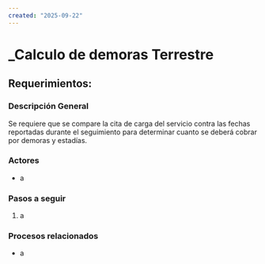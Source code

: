 ```yaml
---
created: "2025-09-22"
---
```

# _Calculo de demoras Terrestre
## Requerimientos:
### Descripción General
Se requiere que se compare la cita de carga del servicio contra las fechas reportadas durante el seguimiento para determinar cuanto se deberá cobrar por demoras y estadías.

### Actores
- a

### Pasos a seguir
1. a

### Procesos relacionados 
- a